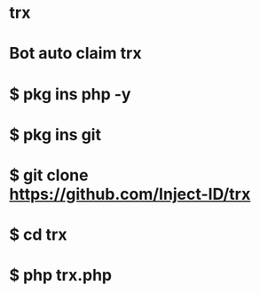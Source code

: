 # trx

# Bot auto claim trx
# $ pkg ins php -y
# $ pkg ins git 
# $ git clone https://github.com/Inject-ID/trx
# $ cd trx
# $ php trx.php




